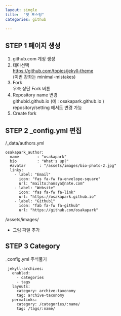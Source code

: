```yaml
---
layout: single
title:  "첫 포스팅"
categories: github

--- 
```



## STEP 1 페이지 생성

1. github.com 계정 생성
2. 테마선택 <br>
   https://github.com/topics/jekyll-theme <br>
   (이번 강좌는  minimal-mistakes)   
3. Fork <br>
   우측 상단 Fork 버튼
4. Repository name  변경<br>
  githubid.github.io (예 :  osakapark.github.io ) <br>
  repository/setting  에서도 변경 가능 
5. Create fork


## STEP 2 _config.yml  편집

/_data/authors.yml
```
osakapark_author:
  name        : "osakapark"
  bio         : "What's up?"
  #avatar      : "/assets/images/bio-photo-2.jpg"
  links:
    - label: "Email"
      icon: "fas fa-fw fa-envelope-square"
      url: "mailto:hansya@nate.com"
    - label: "Website"
      icon: "fas fa-fw fa-link"
      url: "https://osakapark.github.io"
    - label: "Github1"
      icon: "fab fa-fw fa-github"
      url: "https://github.com/osakapark"
```
/assets/images/
  - 그림 파일 추가

## STEP 3 Category
_config.yml  주석풀기
```
 jekyll-archives:
   enabled:
     - categories
     - tags
   layouts:
     category: archive-taxonomy
     tag: archive-taxonomy
   permalinks:
     category: /categories/:name/
     tag: /tags/:name/
```

